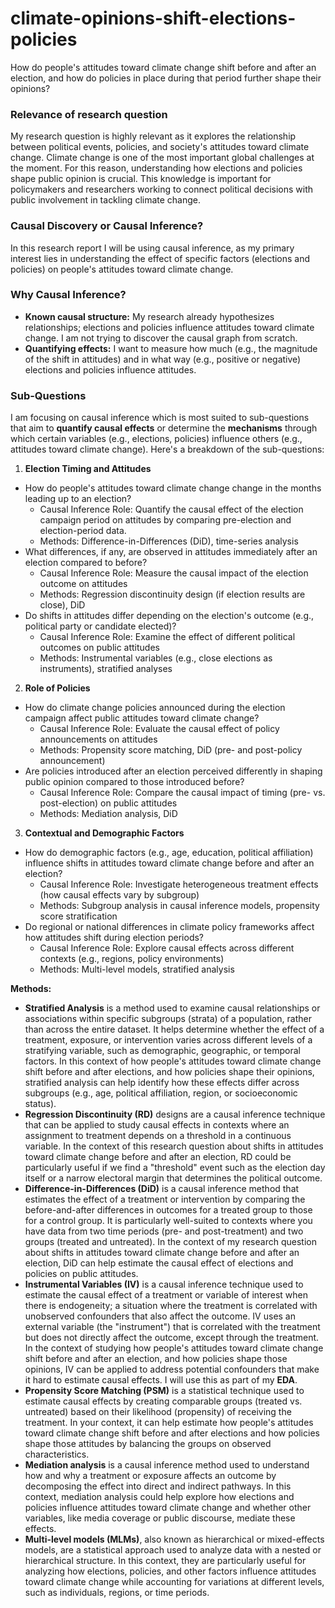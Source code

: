 # climate-opinions-shift-elections-policies
How do people's attitudes toward climate change shift before and after an election, and how do policies in place during that period further shape their opinions?

### Relevance of research question
My research question is highly relevant as it explores the relationship between political events, policies, and society's attitudes toward climate change. Climate change is one of the most important global challenges at the moment. For this reason, understanding how elections and policies shape public opinion is crucial. This knowledge is important for policymakers and researchers working to connect political decisions with public involvement in tackling climate change.

### Causal Discovery or Causal Inference?
In this research report I will be using causal inference, as my primary interest lies in understanding the effect of specific factors (elections and policies) on people's attitudes toward climate change.

### Why Causal Inference?
- **Known causal structure:** My research already hypothesizes relationships; elections and policies influence attitudes toward climate change. I am not trying to discover the causal graph from scratch.
- **Quantifying effects:** I want to measure how much (e.g., the magnitude of the shift in attitudes) and in what way (e.g., positive or negative) elections and policies influence attitudes.

### Sub-Questions
I am focusing on causal inference which is most suited to sub-questions that aim to **quantify causal effects** or determine the **mechanisms** through which certain variables (e.g., elections, policies) influence others (e.g., attitudes toward climate change). Here's a breakdown of the sub-questions:

1. **Election Timing and Attitudes**
  - How do people's attitudes toward climate change change in the months leading up to an election?
    - Causal Inference Role: Quantify the causal effect of the election campaign period on attitudes by comparing pre-election and election-period data.
    - Methods: Difference-in-Differences (DiD), time-series analysis
  - What differences, if any, are observed in attitudes immediately after an election compared to before?
    - Causal Inference Role: Measure the causal impact of the election outcome on attitudes
    - Methods: Regression discontinuity design (if election results are close), DiD
  - Do shifts in attitudes differ depending on the election's outcome (e.g., political party or candidate elected)?
    - Causal Inference Role: Examine the effect of different political outcomes on public attitudes
    - Methods: Instrumental variables (e.g., close elections as instruments), stratified analyses
2. **Role of Policies**
  - How do climate change policies announced during the election campaign affect public attitudes toward climate change?
    - Causal Inference Role: Evaluate the causal effect of policy announcements on attitudes
    - Methods: Propensity score matching, DiD (pre- and post-policy announcement)
  - Are policies introduced after an election perceived differently in shaping public opinion compared to those introduced before?
    - Causal Inference Role: Compare the causal impact of timing (pre- vs. post-election) on public attitudes
    - Methods: Mediation analysis, DiD
3. **Contextual and Demographic Factors**
  - How do demographic factors (e.g., age, education, political affiliation) influence shifts in attitudes toward climate change before and after an election?
    - Causal Inference Role: Investigate heterogeneous treatment effects (how causal effects vary by subgroup)
    - Methods: Subgroup analysis in causal inference models, propensity score stratification
  - Do regional or national differences in climate policy frameworks affect how attitudes shift during election periods?
    - Causal Inference Role: Explore causal effects across different contexts (e.g., regions, policy environments)
    - Methods: Multi-level models, stratified analysis
 
**Methods:**
- **Stratified Analysis** is a method used to examine causal relationships or associations within specific subgroups (strata) of a population, rather than across the entire dataset. It helps determine whether the effect of a treatment, exposure, or intervention varies across different levels of a stratifying variable, such as demographic, geographic, or temporal factors. In this context of how people's attitudes toward climate change shift before and after elections, and how policies shape their opinions, stratified analysis can help identify how these effects differ across subgroups (e.g., age, political affiliation, region, or socioeconomic status).
- **Regression Discontinuity (RD)** designs are a causal inference technique that can be applied to study causal effects in contexts where an assignment to treatment depends on a threshold in a continuous variable. In the context of this research question about shifts in attitudes toward climate change before and after an election, RD could be particularly useful if we find a "threshold" event such as the election day itself or a narrow electoral margin that determines the political outcome.
- **Difference-in-Differences (DiD)** is a causal inference method that estimates the effect of a treatment or intervention by comparing the before-and-after differences in outcomes for a treated group to those for a control group. It is particularly well-suited to contexts where you have data from two time periods (pre- and post-treatment) and two groups (treated and untreated). In the context of my research question about shifts in attitudes toward climate change before and after an election, DiD can help estimate the causal effect of elections and policies on public attitudes.
- **Instrumental Variables (IV)** is a causal inference technique used to estimate the causal effect of a treatment or variable of interest when there is endogeneity; a situation where the treatment is correlated with unobserved confounders that also affect the outcome. IV uses an external variable (the "instrument") that is correlated with the treatment but does not directly affect the outcome, except through the treatment. In the context of studying how people's attitudes toward climate change shift before and after an election, and how policies shape those opinions, IV can be applied to address potential confounders that make it hard to estimate causal effects. I will use this as part of my **EDA**.
- **Propensity Score Matching (PSM)** is a statistical technique used to estimate causal effects by creating comparable groups (treated vs. untreated) based on their likelihood (propensity) of receiving the treatment. In your context, it can help estimate how people's attitudes toward climate change shift before and after elections and how policies shape those attitudes by balancing the groups on observed characteristics.
- **Mediation analysis** is a causal inference method used to understand how and why a treatment or exposure affects an outcome by decomposing the effect into direct and indirect pathways. In this context, mediation analysis could help explore how elections and policies influence attitudes toward climate change and whether other variables, like media coverage or public discourse, mediate these effects.
- **Multi-level models (MLMs)**, also known as hierarchical or mixed-effects models, are a statistical approach used to analyze data with a nested or hierarchical structure. In this context, they are particularly useful for analyzing how elections, policies, and other factors influence attitudes toward climate change while accounting for variations at different levels, such as individuals, regions, or time periods.
